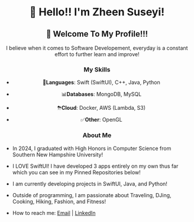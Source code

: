 <div align="center">
  <h1>👋 Hello!! I'm Zheen Suseyi!</h1>
  <h2>🤩 Welcome To My Profile!!! </h2>
  <p> I believe when it comes to Software Developement, everyday is a constant effort to further learn and improve! 
 </p>
  
  <h3> My Skills </h3>
  
<p>

-  📖**Languages**: Swift (SwiftUI), C++, Java, Python
  
-  📊**Databases**: MongoDB, MySQL

-  ⛈**Cloud**: Docker, AWS (Lambda, S3)

-  ✅**Other**: OpenGL

</p>
</div>

<div align="center">

<h3> About Me </h3>
  
</div>

- In 2024, I graduated with High Honors in Computer Science from Southern New Hampshire University!

- I LOVE SwiftUI! I have developed 3 apps entirely on my own thus far which you can see in my Pinned Repositories below!

- I am currently developing projects in SwiftUI, Java, and Python!
  
- Outside of programming, I am passionate about Traveling, DJing, Cooking, Hiking, Fashion, and Fitness!
  
- How to reach me: [Email](mailto:suseyihzheen@gmail.com) | [LinkedIn](https://www.linkedin.com/in/zheen-s-430214255/) 
